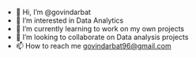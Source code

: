 - 👋 Hi, I’m @govindarbat
- 👀 I’m interested in Data Analytics
- 🌱 I’m currently learning to work on my own projects
- 💞️ I’m looking to collaborate on Data analysis projects
- 📫 How to reach me govindarbat96@gmail.com

<!---
govindarbat/govindarbat is a ✨ special ✨ repository because its `README.md` (this file) appears on your GitHub profile.
You can click the Preview link to take a look at your changes.
--->
